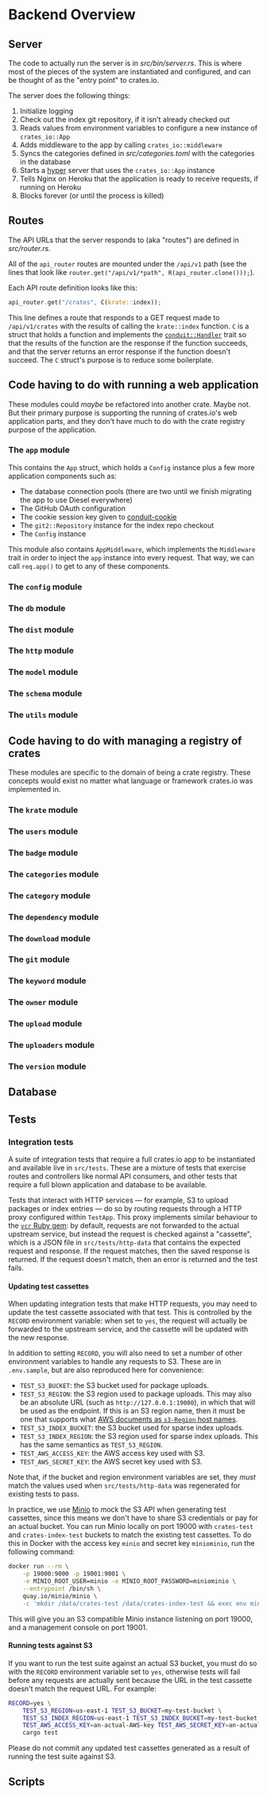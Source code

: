 # Backend Overview

## Server

The code to actually run the server is in *src/bin/server.rs*. This is where most of the pieces of
the system are instantiated and configured, and can be thought of as the "entry point" to crates.io.

The server does the following things:

1. Initialize logging
2. Check out the index git repository, if it isn't already checked out
3. Reads values from environment variables to configure a new instance of `crates_io::App`
4. Adds middleware to the app by calling `crates_io::middleware`
5. Syncs the categories defined in *src/categories.toml* with the categories in the database
6. Starts a [hyper] server that uses the `crates_io::App` instance
7. Tells Nginx on Heroku that the application is ready to receive requests, if running on Heroku
8. Blocks forever (or until the process is killed)

[hyper]: https://crates.io/crates/hyper

## Routes

The API URLs that the server responds to (aka "routes") are defined in
*src/router.rs*.

All of the `api_router` routes are mounted under the `/api/v1` path (see the
lines that look like `router.get("/api/v1/*path", R(api_router.clone()));`).

Each API route definition looks like this:

```rust
api_router.get("/crates", C(krate::index));
```

This line defines a route that responds to a GET request made to
`/api/v1/crates` with the results of calling the `krate::index` function. `C`
is a struct that holds a function and implements the [`conduit::Handler`][]
trait so that the results of the function are the response if the function
succeeds, and that the server returns an error response if the function doesn't
succeed. The `C` struct's purpose is to reduce some boilerplate.

[`conduit::Handler`]: https://docs.rs/conduit/0.8.1/conduit/trait.Handler.html

## Code having to do with running a web application

These modules could *maybe* be refactored into another crate. Maybe not. But their primary purpose
is supporting the running of crates.io's web application parts, and they don't have much to do with
the crate registry purpose of the application.

### The `app` module

This contains the `App` struct, which holds a `Config` instance plus a few more application
components such as:

- The database connection pools (there are two until we finish migrating the app to use Diesel
  everywhere)
- The GitHub OAuth configuration
- The cookie session key given to [conduit-cookie][]
- The `git2::Repository` instance for the index repo checkout
- The `Config` instance

This module also contains `AppMiddleware`, which implements the `Middleware` trait in order to
inject the `app` instance into every request. That way, we can call `req.app()` to get to any of
these components.

[conduit-cookie]: https://crates.io/crates/conduit-cookie

### The `config` module

### The `db` module

### The `dist` module

### The `http` module

### The `model` module

### The `schema` module

### The `utils` module

## Code having to do with managing a registry of crates

These modules are specific to the domain of being a crate registry. These concepts would exist no
matter what language or framework crates.io was implemented in.

### The `krate` module

### The `users` module

### The `badge` module

### The `categories` module

### The `category` module

### The `dependency` module

### The `download` module

### The `git` module

### The `keyword` module

### The `owner` module

### The `upload` module

### The `uploaders` module

### The `version` module

## Database

## Tests

### Integration tests

A suite of integration tests that require a full crates.io app to be
instantiated and available live in `src/tests`. These are a mixture of tests
that exercise routes and controllers like normal API consumers, and other tests
that require a full blown application and database to be available.

Tests that interact with HTTP services — for example, S3 to upload packages or
index entries — do so by routing requests through a HTTP proxy configured within
`TestApp`. This proxy implements similar behaviour to the [`vcr` Ruby
gem](https://github.com/vcr/vcr): by default, requests are not forwarded to the
actual upstream service, but instead the request is checked against a
"cassette", which is a JSON file in `src/tests/http-data` that contains the
expected request and response. If the request matches, then the saved response
is returned. If the request doesn't match, then an error is returned and the
test fails.

#### Updating test cassettes

When updating integration tests that make HTTP requests, you may need to update
the test cassette associated with that test. This is controlled by the `RECORD`
environment variable: when set to `yes`, the request will actually be forwarded
to the upstream service, and the cassette will be updated with the new response.

In addition to setting `RECORD`, you will also need to set a number of other
environment variables to handle any requests to S3. These are in `.env.sample`,
but are also reproduced here for convenience:

* `TEST_S3_BUCKET`: the S3 bucket used for package uploads.
* `TEST_S3_REGION`: the S3 region used to package uploads. This may also be an
  absolute URL (such as `http://127.0.0.1:19000`), in which that will be used as
  the endpoint. If this is an S3 region name, then it must be one that supports
  what [AWS documents as `s3-Region` host names][s3-region].
* `TEST_S3_INDEX_BUCKET`: the S3 bucket used for sparse index uploads.
* `TEST_S3_INDEX_REGION`: the S3 region used for sparse index uploads. This has
  the same semantics as `TEST_S3_REGION`.
* `TEST_AWS_ACCESS_KEY`: the AWS access key used with S3.
* `TEST_AWS_SECRET_KEY`: the AWS secret key used with S3.

Note that, if the bucket and region environment variables are set, they _must_
match the values used when `src/tests/http-data` was regenerated for existing
tests to pass.

In practice, we use [Minio](https://min.io/) to mock the S3 API when generating
test cassettes, since this means we don't have to share S3 credentials or pay
for an actual bucket. You can run Minio locally on port 19000 with `crates-test`
and `crates-index-test` buckets to match the existing test cassettes. To do this
in Docker with the access key `minio` and secret key `miniominio`, run the
following command:

```sh
docker run --rm \
    -p 19000:9000 -p 19001:9001 \
    -e MINIO_ROOT_USER=minio -e MINIO_ROOT_PASSWORD=miniominio \
    --entrypoint /bin/sh \
    quay.io/minio/minio \
    -c 'mkdir /data/crates-test /data/crates-index-test && exec env minio server /data --console-address :9001'
```

This will give you an S3 compatible Minio instance listening on port 19000, and
a management console on port 19001.

#### Running tests against S3

If you want to run the test suite against an actual S3 bucket, you must do so
with the `RECORD` environment variable set to `yes`, otherwise tests will fail
before any requests are actually sent because the URL in the test cassette
doesn't match the request URL. For example:

```sh
RECORD=yes \
    TEST_S3_REGION=us-east-1 TEST_S3_BUCKET=my-test-bucket \
    TEST_S3_INDEX_REGION=us-east-1 TEST_S3_INDEX_BUCKET=my-test-bucket \
    TEST_AWS_ACCESS_KEY=an-actual-AWS-key TEST_AWS_SECRET_KEY=an-actual-secret-key \
    cargo test
```

Please do not commit any updated test cassettes generated as a result of running
the test suite against S3.

## Scripts

[s3-region]: https://docs.aws.amazon.com/AmazonS3/latest/userguide/VirtualHosting.html#s3-dash-region

